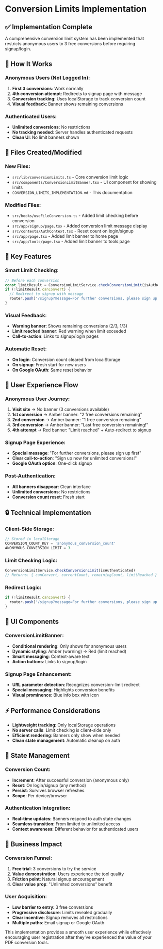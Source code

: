 # Conversion Limits Implementation

## ✅ **Implementation Complete**

A comprehensive conversion limit system has been implemented that restricts anonymous users to 3 free conversions before requiring signup/login.

## 🔧 **How It Works**

### **Anonymous Users (Not Logged In):**
1. **First 3 conversions**: Work normally
2. **4th conversion attempt**: Redirects to signup page with message
3. **Conversion tracking**: Uses localStorage to track conversion count
4. **Visual feedback**: Banner shows remaining conversions

### **Authenticated Users:**
- **Unlimited conversions**: No restrictions
- **No tracking needed**: Server handles authenticated requests
- **Clean UI**: No limit banners shown

## 📁 **Files Created/Modified**

### **New Files:**
- `src/lib/conversionLimits.ts` - Core conversion limit logic
- `src/components/ConversionLimitBanner.tsx` - UI component for showing limits
- `CONVERSION_LIMITS_IMPLEMENTATION.md` - This documentation

### **Modified Files:**
- `src/hooks/useFileConversion.ts` - Added limit checking before conversion
- `src/app/signup/page.tsx` - Added conversion limit message display
- `src/contexts/AuthContext.tsx` - Reset count on login/signup
- `src/app/page.tsx` - Added limit banner to home page
- `src/app/tools/page.tsx` - Added limit banner to tools page

## 🎯 **Key Features**

### **Smart Limit Checking:**
```typescript
// Before each conversion
const limitResult = ConversionLimitService.checkConversionLimit(isAuthenticated);
if (!limitResult.canConvert) {
  // Redirect to signup with message
  router.push('/signup?message=For further conversions, please sign up first');
}
```

### **Visual Feedback:**
- **Warning banner**: Shows remaining conversions (2/3, 1/3)
- **Limit reached banner**: Red warning when limit exceeded
- **Call-to-action**: Links to signup/login pages

### **Automatic Reset:**
- **On login**: Conversion count cleared from localStorage
- **On signup**: Fresh start for new users
- **On Google OAuth**: Same reset behavior

## 🚀 **User Experience Flow**

### **Anonymous User Journey:**
1. **Visit site** → No banner (3 conversions available)
2. **1st conversion** → Amber banner: "2 free conversions remaining"
3. **2nd conversion** → Amber banner: "1 free conversion remaining" 
4. **3rd conversion** → Amber banner: "Last free conversion remaining!"
5. **4th attempt** → Red banner: "Limit reached" + Auto-redirect to signup

### **Signup Page Experience:**
- **Special message**: "For further conversions, please sign up first"
- **Clear call-to-action**: "Sign up now for unlimited conversions!"
- **Google OAuth option**: One-click signup

### **Post-Authentication:**
- **All banners disappear**: Clean interface
- **Unlimited conversions**: No restrictions
- **Conversion count reset**: Fresh start

## 🔒 **Technical Implementation**

### **Client-Side Storage:**
```typescript
// Stored in localStorage
CONVERSION_COUNT_KEY = 'anonymous_conversion_count'
ANONYMOUS_CONVERSION_LIMIT = 3
```

### **Limit Checking Logic:**
```typescript
ConversionLimitService.checkConversionLimit(isAuthenticated)
// Returns: { canConvert, currentCount, remainingCount, limitReached }
```

### **Redirect Logic:**
```typescript
if (!limitResult.canConvert) {
  router.push('/signup?message=For further conversions, please sign up first&from=conversion-limit');
}
```

## 🎨 **UI Components**

### **ConversionLimitBanner:**
- **Conditional rendering**: Only shows for anonymous users
- **Dynamic styling**: Amber (warning) → Red (limit reached)
- **Smart messaging**: Context-aware text
- **Action buttons**: Links to signup/login

### **Signup Page Enhancement:**
- **URL parameter detection**: Recognizes conversion-limit redirect
- **Special messaging**: Highlights conversion benefits
- **Visual prominence**: Blue info box with icon

## ⚡ **Performance Considerations**

- **Lightweight tracking**: Only localStorage operations
- **No server calls**: Limit checking is client-side only
- **Efficient rendering**: Banners only show when needed
- **Clean state management**: Automatic cleanup on auth

## 🔄 **State Management**

### **Conversion Count:**
- **Increment**: After successful conversion (anonymous only)
- **Reset**: On login/signup (any method)
- **Persist**: Survives browser refreshes
- **Scope**: Per device/browser

### **Authentication Integration:**
- **Real-time updates**: Banners respond to auth state changes
- **Seamless transition**: From limited to unlimited access
- **Context awareness**: Different behavior for authenticated users

## 🎯 **Business Impact**

### **Conversion Funnel:**
1. **Free trial**: 3 conversions to try the service
2. **Value demonstration**: Users experience the tool quality
3. **Friction point**: Natural signup encouragement
4. **Clear value prop**: "Unlimited conversions" benefit

### **User Acquisition:**
- **Low barrier to entry**: 3 free conversions
- **Progressive disclosure**: Limits revealed gradually  
- **Clear incentive**: Signup removes all restrictions
- **Multiple paths**: Email signup or Google OAuth

This implementation provides a smooth user experience while effectively encouraging user registration after they've experienced the value of your PDF conversion tools.
